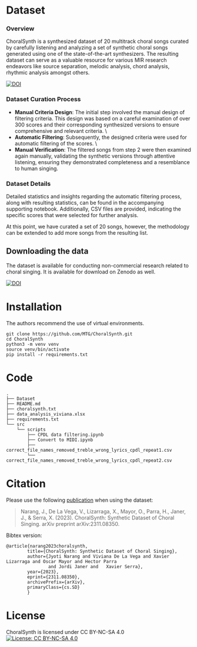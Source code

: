 # Dataset
### Overview
ChoralSynth is a synthesized dataset of 20 multitrack choral songs curated by carefully listening and analyzing a set of synthetic choral songs generated using one of the state-of-the-art synthesizers. The resulting dataset can serve as a valuable resource for various MIR research endeavors like source separation, melodic analysis, chord analysis, rhythmic analysis amongst others.

[![DOI](https://zenodo.org/badge/DOI/10.5281/zenodo.10137596.svg)](https://doi.org/10.5281/zenodo.10137596)

### Dataset Curation Process
- **Manual Criteria Design**: The initial step involved the manual design of filtering criteria. This design was based on a careful examination of over 300 scores and their corresponding synthesized versions to ensure comprehensive and relevant criteria. \
- **Automatic Filtering**: Subsequently, the designed criteria were used for automatic filtering of the scores. \
- **Manual Verification**: The filtered songs from step 2 were then examined again manually, 
validating the synthetic versions through attentive listening, ensuring they demonstrated completeness and a resemblance to human singing. 

### Dataset Details

Detailed statistics and insights regarding the automatic filtering process, along with resulting statistics, can be found in the accompanying supporting notebook. Additionally, CSV files are provided, indicating the specific scores that were selected for further analysis.

At this point, we have curated a set of 20 songs, however, the methodology can be extended to add more songs from the resulting list. 

## Downloading the data
The dataset is available for conducting non-commercial research related to choral singing. It is available for download on Zenodo as well.

[![DOI](https://zenodo.org/badge/DOI/10.5281/zenodo.10137883.svg)](https://doi.org/10.5281/zenodo.10137883)

# Installation
The authors recommend the use of virtual environments.
```
git clone https://github.com/MTG/ChoralSynth.git 
cd ChoralSynth 
python3 -m venv venv  
source venv/bin/activate 
pip install -r requirements.txt
```
# Code

```
.
├── Dataset
├── README.md
├── choralsynth.txt
├── data_analysis_viviana.xlsx
├── requirements.txt
└── src
    └── scripts
        ├── CPDL data filtering.ipynb
        ├── Convert to MIDI.ipynb
        ├── correct_file_names_removed_treble_wrong_lyrics_cpdl_repeat1.csv
        └── correct_file_names_removed_treble_wrong_lyrics_cpdl_repeat2.csv

```

# Citation

Please use the following [publication](https://arxiv.org/abs/2311.08350) when using the dataset:

> Narang, J., De La Vega, V., Lizarraga, X., Mayor, O., Parra, H., Janer, J., & Serra, X. (2023). ChoralSynth: Synthetic Dataset of Choral Singing. arXiv preprint arXiv:2311.08350.

Bibtex version:
```
@article{narang2023choralsynth,
        title={ChoralSynth: Synthetic Dataset of Choral Singing}, 
        author={Jyoti Narang and Viviana De La Vega and Xavier Lizarraga and Oscar Mayor and Hector Parra 
                and Jordi Janer and   Xavier Serra},
        year={2023},
        eprint={2311.08350},
        archivePrefix={arXiv},
        primaryClass={cs.SD}
        }
```
# License
ChoralSynth is licensed under CC BY-NC-SA 4.0
[![License: CC BY-NC-SA 4.0](https://licensebuttons.net/l/by-nc-sa/4.0/80x15.png)](https://creativecommons.org/licenses/by-nc-sa/4.0/)  
